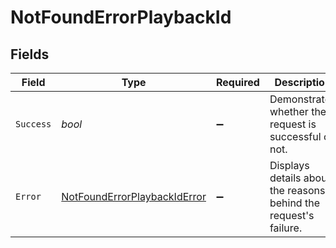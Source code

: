 # NotFoundErrorPlaybackId


## Fields

| Field                                                                               | Type                                                                                | Required                                                                            | Description                                                                         |
| ----------------------------------------------------------------------------------- | ----------------------------------------------------------------------------------- | ----------------------------------------------------------------------------------- | ----------------------------------------------------------------------------------- |
| `Success`                                                                           | *bool*                                                                              | :heavy_minus_sign:                                                                  | Demonstrates whether the request is successful or not.                              |
| `Error`                                                                             | [NotFoundErrorPlaybackIdError](../../Models/Errors/NotFoundErrorPlaybackIdError.md) | :heavy_minus_sign:                                                                  | Displays details about the reasons behind the request's failure.                    |